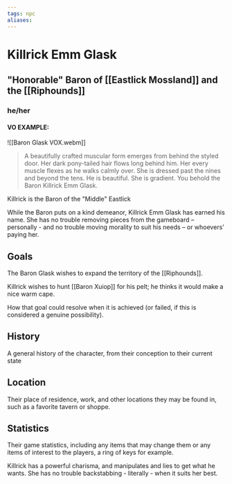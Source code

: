 ```yaml
---
tags: npc
aliases:
---
```

# Killrick Emm Glask
## "Honorable" Baron of [[Eastlick Mossland]] and the [[Riphounds]]
### he/her
#### VO EXAMPLE:

![[Baron Glask VOX.webm]]


> A beautifully crafted muscular form emerges from behind the styled door. Her dark pony-tailed hair flows long behind him. Her every muscle flexes as he walks calmly over. She is dressed past the nines and beyond the tens. He is beautiful. She is gradient. You behold the Baron Killrick Emm Glask.

Killrick is the Baron of the "Middle" Eastlick

While the Baron puts on a kind demeanor, Killrick Emm Glask has earned his name. She has no trouble removing pieces from the gameboard – personally - and no trouble moving morality to suit his needs – or whoevers' paying her.

## Goals
The Baron Glask wishes to expand the territory of the [[Riphounds]].

Killrick wishes to hunt [[Baron Xuiop]] for his pelt; he thinks it would make a nice warm cape.

How that goal could resolve when it is achieved (or failed, if this is considered a genuine possibility).

## History
A general history of the character, from their conception to their current state

## Location
Their place of residence, work, and other locations they may be found in, such as a favorite tavern or shoppe.

## Statistics
Their game statistics, including any items that may change them or any items of interest to the players, a ring of keys for example.

Killrick has a powerful charisma, and manipulates and lies to get what he wants. She has no trouble backstabbing - literally - when it suits her best.